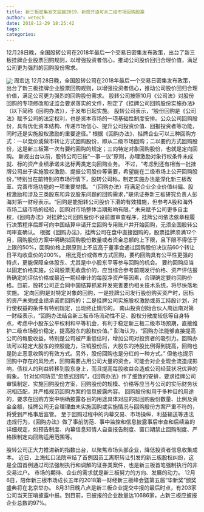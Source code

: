 ```yaml
---
title: 新三板密集发文迎接2019，新规开道可从二级市场回购股票
author: wetech
date: 2018-12-29 18:25:42
tags: 
categories: 
---
```

12月28日晚，全国股转公司在2018年最后一个交易日密集发布政策，出台了新三板挂牌企业股票回购规则，以增强投资者信心，推动公司股价回归合理价值，满足公司更为强烈的回购股份需求。
<!-- more -->
<img align="center" border="0" src="https://imgcdn.yicai.com/uppics/images/2018/12/ac8a44e517acfc9331bc7a389a410637.jpg" />
周宏达
12月28日晚，全国股转公司在2018年最后一个交易日密集发布政策，出台了新三板挂牌企业股票回购规则，以增强投资者信心，推动公司股价回归合理价值，满足公司更为强烈的回购股份需求。
股转公司按照10月《公司法》对股份回购的专项修改和证监会要求落实的文件，制定了《挂牌公司回购股份实施办法》（以下简称《回购办法》），于发布日起实施。
股转公司表示，“股份回购是《公司法》赋予公司的法定权利，也是资本市场的一项基础性制度安排。公众公司回购股份，具有优化资本结构、传递市场信心、提升公司投资价值、回报投资者等功能，同时还是实施股权激励的重要途径。”
根据《回购办法》，挂牌企业可以三种回购方式：一以竞价或做市转让方式回购股份，即从二级市场回购；二以要约方式回购股份，这是新三板第一次有要约回购的规定；三向特定对象回购股份，也就是定向回购。
新规出台以前，股转公司已按“一事一议”原则，办理激励对象行权条件未成就、标的资产业绩承诺未达标两类定向回购业务。
不过，“考虑到还有相当一批挂牌公司出于实施股权激励、提振公司股价等需要，希望能在二级市场上公开回购股份，”特别当在前特别的市场行情下，股转公司称，制定实施办法是深化新三板改革、完善市场功能的一项重要举措。
“（回购办法）将满足企业企业价值纠偏、股权激励和涉及三类股东和异议股东问题的回购需求，”联讯证券新三板研究负责人彭海对第一财经表示。“回购是能扭转公司股价下滑的有效措施，但参考A股和海外市场二级市场的经验，回购对市场整体当期影响有限。”
未来赋予公司更多自主权，《回购办法》对挂牌公司回购股份不设前置审查程序，挂牌公司依法依章程履行决策程序后即可向中国结算申请开立回购专用账户并开始回购，无须全国股转公司审查确认。
根据《回购办法》，挂牌公司在盘中直接回购的，股票挂牌须满12个月，回购股份方案中明确拟回购股份数量或者资金总额的上下限，且下限不得低于上限的50%，回购价格上限原则上不应高于董事会通过回购股份决议前60个转让日平均收盘价的200%。
相比竞价或做市方式回购，要约回购具有公平性更强的特点，更能保障全体股东、尤其是中小股东平等参与回购的机会。
要约回购应当以固定价格实施，公司股票无收盘价的，应当综合参考前期发行价格、资产评估报告确定的评估价格或最近一期经审计的每股净资产等因素，合理确定要约回购价格。目前，股转公司正会同中国结算抓紧开发完善要约相关技术系统，将尽快落地实施。
定向回购是对特定对象的回购，一是挂牌公司发行股份购买资产时，因标的资产未完成业绩承诺而回购的；二是挂牌公司实施股权激励或员工持股计划，对行使权益的条件有特别规定，出现终止情形的。
南山投资创始合伙人周运南对第一财经表示，“回购办法结合新三板市场流动性不足、股权分散度较低等自身特点，考虑中小股东公平权利和平等机会，有利于稳定新三板二级市场预期，直接维护二级市场股价稳定，提高股东的股权价值。”
彭海认为，“回购办法能够直接提高公司的每股收益，特别是公司被严重低估时，增加公司对投资者的吸引力。回购办法可以稳定大股东的控股能力，注销股份后，大股东的持股比例得到提高，回购也是防止恶意收购的有效方式。另外，股份回购也是分红的一种方式。”
但他也提示回购中存在的风险点，回购需要占用公司大量的资金，可能会对企业现金流造成影响，债权人的利益转移到股东身上，而且提高每股收益会造成公司经营状况优异的假象。
针对如何防范“忽悠式回购”，《回购办法》作了细致的安排，要求挂牌公司审慎制定、实施回购股份方案，回购股份的规模、价格等应当与公司的实际财务状况相匹配，并严格规范回购方案的信息披露内容。
回购股份拟用于多种目的用途的，要求在回购方案中明确披露各目的用途具体对应的拟回购股份数量、比例及资金金额，挂牌公司无合理理由未实施回购或实施情况与回购股份方案严重不符的，将受到严格事后监管。
至于回购过程中的内幕交易、市场操纵、利益输送等违法违规行为，《回购办法》做了事前防范、事中监控和信息披露事后审查和后续监的详细规定，如预告制度、内幕信息知情人自查报告制度、窗口期禁止回购制度、严格限制定向回购适用范围等。
 
 
股转公司正大力推进新的指数出台，以聚焦市场头部企业，降低投资者信息收集成本。
近日，上海虹口法院审结了首例因员工离职转让引发的新三板股权纠纷，这是全国首例通过司法强制执行和调解的证券类案件，也是新三板首笔强制执行的非交易过户。
市场的期待、企业的需求就是新三板努力的方向、发展的动力。
12月6日，陪伴新三板市场成长五年的2018第一财经新三板峰会暨第五届“华新奖”颁奖盛典将在北京举办。
8月31日晚八点是新三板企业提交中报的最后时点，有203家公司当天压哨披露中报。到目前，已披报的企业数量达10686家，占新三板应披报企业总数的97%。
